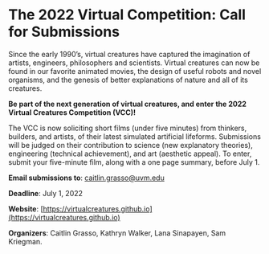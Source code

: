 # The 2022 Virtual Competition: Call for Submissions

Since the early 1990’s, virtual creatures have captured the imagination of artists, engineers, philosophers and scientists. Virtual creatures can now be found in our favorite animated movies, the design of useful robots and novel organisms, and the genesis of better explanations of nature and all of its creatures.

**Be part of the next generation of virtual creatures, and enter the 2022 Virtual Creatures Competition (VCC)!**

The VCC is now soliciting short films (under five minutes) from thinkers, builders, and artists, of their latest simulated artificial lifeforms. Submissions will be judged on their contribution to science (new explanatory theories), engineering (technical achievement), and art (aesthetic appeal). To enter, submit your five-minute film, along with a one page summary, before July 1.

**Email submissions to**: caitlin.grasso@uvm.edu

**Deadline**: July 1, 2022

**Website**: [https://virtualcreatures.github.io](https://virtualcreatures.github.io)

**Organizers**: Caitlin Grasso, Kathryn Walker, Lana Sinapayen, Sam Kriegman.
